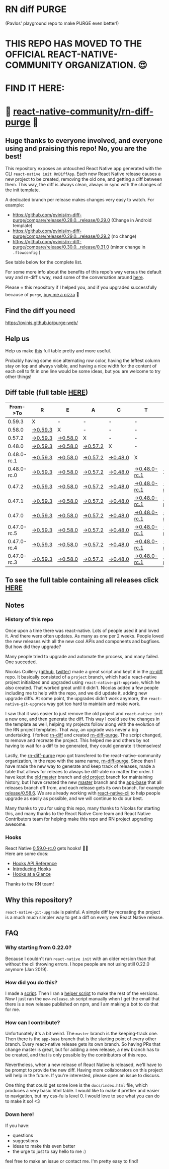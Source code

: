 # RN diff PURGE
(Pavlos' playground repo to make PURGE even better!)

# THIS REPO HAS MOVED TO THE OFFICIAL REACT-NATIVE-COMMUNITY ORGANIZATION. 😍
# FIND IT HERE:  
# 💪 [react-native-community/rn-diff-purge](https://github.com/react-native-community/rn-diff-purge) 🎉
## Huge thanks to everyone involved, and everyone using and praising this repo! No, you are the best!

This repository exposes an untouched React Native app generated with the CLI
`react-native init RnDiffApp`. Each new React Native release causes a new project to be created, removing the old one, and getting a diff between them. This way, the diff is always clean, always in sync with the changes of the init template.

A dedicated branch per release makes changes very easy
to watch. For example:

* https://github.com/pvinis/rn-diff-purge/compare/release/0.28.0...release/0.29.0
(Change in Android template)
* https://github.com/pvinis/rn-diff-purge/compare/release/0.29.0...release/0.29.2
(no change)
* https://github.com/pvinis/rn-diff-purge/compare/release/0.30.0...release/0.31.0
(minor change in `.flowconfig` )

See table below for the complete list.

For some more info about the benefits of this repo's way versus the default way and rn-diff's way, read some of the conversation around [here](https://github.com/react-native-community/discussions-and-proposals/issues/68#issuecomment-452227478).

Please :star: this repository if I helped you, and if you upgraded successfully because of `purge`, [buy me a pizza](https://www.buymeacoffee.com/DGWwHVZ4s) :pizza:

## Find the diff you need
https://pvinis.github.io/purge-web/

## Help us
Help us make [this](https://pvinis.github.io/rn-diff-purge) full table pretty and more useful.

Probably having some nice alternating row color, having the leftest column stay on top and always visible, and having a nice width for the content of each cell to fit in one line would be some ideas, but you are welcome to try other things!

## Diff table (full table [HERE](https://pvinis.github.io/rn-diff-purge))

| From->To    | R                                                                                               | E                                                                                               | A                                                                                               | C                                                                                               | T                                                                                                         |                                                                                                           | N                                                                                               | A                                                                                               | T                                                                                               | I                                                                                                         | V                                                                                                         | E   |
| ----------- | ----------------------------------------------------------------------------------------------- | ----------------------------------------------------------------------------------------------- | ----------------------------------------------------------------------------------------------- | ----------------------------------------------------------------------------------------------- | --------------------------------------------------------------------------------------------------------- | --------------------------------------------------------------------------------------------------------- | ----------------------------------------------------------------------------------------------- | ----------------------------------------------------------------------------------------------- | ----------------------------------------------------------------------------------------------- | --------------------------------------------------------------------------------------------------------- | --------------------------------------------------------------------------------------------------------- | --- |
| 0.59.3      | X                                                                                               | -                                                                                               | -                                                                                               | -                                                                                               | -                                                                                                         | -                                                                                                         | -                                                                                               | -                                                                                               | -                                                                                               | -                                                                                                         | -                                                                                                         | -   |
| 0.58.0      | [->0.59.3](https://github.com/pvinis/rn-diff-purge/compare/release/0.58.0..release/0.59.3)      | X                                                                                               | -                                                                                               | -                                                                                               | -                                                                                                         | -                                                                                                         | -                                                                                               | -                                                                                               | -                                                                                               | -                                                                                                         | -                                                                                                         | -   |
| 0.57.2      | [->0.59.3](https://github.com/pvinis/rn-diff-purge/compare/release/0.57.2..release/0.59.3)      | [->0.58.0](https://github.com/pvinis/rn-diff-purge/compare/release/0.57.2..release/0.58.0)      | X                                                                                               | -                                                                                               | -                                                                                                         | -                                                                                                         | -                                                                                               | -                                                                                               | -                                                                                               | -                                                                                                         | -                                                                                                         | -   |
| 0.48.0      | [->0.59.3](https://github.com/pvinis/rn-diff-purge/compare/release/0.48.0..release/0.59.3)      | [->0.58.0](https://github.com/pvinis/rn-diff-purge/compare/release/0.48.0..release/0.58.0)      | [->0.57.2](https://github.com/pvinis/rn-diff-purge/compare/release/0.48.0..release/0.57.2)      | X                                                                                               | -                                                                                                         | -                                                                                                         | -                                                                                               | -                                                                                               | -                                                                                               | -                                                                                                         | -                                                                                                         | -   |
| 0.48.0-rc.1 | [->0.59.3](https://github.com/pvinis/rn-diff-purge/compare/release/0.48.0-rc.1..release/0.59.3) | [->0.58.0](https://github.com/pvinis/rn-diff-purge/compare/release/0.48.0-rc.1..release/0.58.0) | [->0.57.2](https://github.com/pvinis/rn-diff-purge/compare/release/0.48.0-rc.1..release/0.57.2) | [->0.48.0](https://github.com/pvinis/rn-diff-purge/compare/release/0.48.0-rc.1..release/0.48.0) | X                                                                                                         | -                                                                                                         | -                                                                                               | -                                                                                               | -                                                                                               | -                                                                                                         | -                                                                                                         | -   |
| 0.48.0-rc.0 | [->0.59.3](https://github.com/pvinis/rn-diff-purge/compare/release/0.48.0-rc.0..release/0.59.3) | [->0.58.0](https://github.com/pvinis/rn-diff-purge/compare/release/0.48.0-rc.0..release/0.58.0) | [->0.57.2](https://github.com/pvinis/rn-diff-purge/compare/release/0.48.0-rc.0..release/0.57.2) | [->0.48.0](https://github.com/pvinis/rn-diff-purge/compare/release/0.48.0-rc.0..release/0.48.0) | [->0.48.0-rc.1](https://github.com/pvinis/rn-diff-purge/compare/release/0.48.0-rc.0..release/0.48.0-rc.1) | X                                                                                                         | -                                                                                               | -                                                                                               | -                                                                                               | -                                                                                                         | -                                                                                                         | -   |
| 0.47.2      | [->0.59.3](https://github.com/pvinis/rn-diff-purge/compare/release/0.47.2..release/0.59.3)      | [->0.58.0](https://github.com/pvinis/rn-diff-purge/compare/release/0.47.2..release/0.58.0)      | [->0.57.2](https://github.com/pvinis/rn-diff-purge/compare/release/0.47.2..release/0.57.2)      | [->0.48.0](https://github.com/pvinis/rn-diff-purge/compare/release/0.47.2..release/0.48.0)      | [->0.48.0-rc.1](https://github.com/pvinis/rn-diff-purge/compare/release/0.47.2..release/0.48.0-rc.1)      | [->0.48.0-rc.0](https://github.com/pvinis/rn-diff-purge/compare/release/0.47.2..release/0.48.0-rc.0)      | X                                                                                               | -                                                                                               | -                                                                                               | -                                                                                                         | -                                                                                                         | -   |
| 0.47.1      | [->0.59.3](https://github.com/pvinis/rn-diff-purge/compare/release/0.47.1..release/0.59.3)      | [->0.58.0](https://github.com/pvinis/rn-diff-purge/compare/release/0.47.1..release/0.58.0)      | [->0.57.2](https://github.com/pvinis/rn-diff-purge/compare/release/0.47.1..release/0.57.2)      | [->0.48.0](https://github.com/pvinis/rn-diff-purge/compare/release/0.47.1..release/0.48.0)      | [->0.48.0-rc.1](https://github.com/pvinis/rn-diff-purge/compare/release/0.47.1..release/0.48.0-rc.1)      | [->0.48.0-rc.0](https://github.com/pvinis/rn-diff-purge/compare/release/0.47.1..release/0.48.0-rc.0)      | [->0.47.2](https://github.com/pvinis/rn-diff-purge/compare/release/0.47.1..release/0.47.2)      | X                                                                                               | -                                                                                               | -                                                                                                         | -                                                                                                         | -   |
| 0.47.0      | [->0.59.3](https://github.com/pvinis/rn-diff-purge/compare/release/0.47.0..release/0.59.3)      | [->0.58.0](https://github.com/pvinis/rn-diff-purge/compare/release/0.47.0..release/0.58.0)      | [->0.57.2](https://github.com/pvinis/rn-diff-purge/compare/release/0.47.0..release/0.57.2)      | [->0.48.0](https://github.com/pvinis/rn-diff-purge/compare/release/0.47.0..release/0.48.0)      | [->0.48.0-rc.1](https://github.com/pvinis/rn-diff-purge/compare/release/0.47.0..release/0.48.0-rc.1)      | [->0.48.0-rc.0](https://github.com/pvinis/rn-diff-purge/compare/release/0.47.0..release/0.48.0-rc.0)      | [->0.47.2](https://github.com/pvinis/rn-diff-purge/compare/release/0.47.0..release/0.47.2)      | [->0.47.1](https://github.com/pvinis/rn-diff-purge/compare/release/0.47.0..release/0.47.1)      | X                                                                                               | -                                                                                                         | -                                                                                                         | -   |
| 0.47.0-rc.5 | [->0.59.3](https://github.com/pvinis/rn-diff-purge/compare/release/0.47.0-rc.5..release/0.59.3) | [->0.58.0](https://github.com/pvinis/rn-diff-purge/compare/release/0.47.0-rc.5..release/0.58.0) | [->0.57.2](https://github.com/pvinis/rn-diff-purge/compare/release/0.47.0-rc.5..release/0.57.2) | [->0.48.0](https://github.com/pvinis/rn-diff-purge/compare/release/0.47.0-rc.5..release/0.48.0) | [->0.48.0-rc.1](https://github.com/pvinis/rn-diff-purge/compare/release/0.47.0-rc.5..release/0.48.0-rc.1) | [->0.48.0-rc.0](https://github.com/pvinis/rn-diff-purge/compare/release/0.47.0-rc.5..release/0.48.0-rc.0) | [->0.47.2](https://github.com/pvinis/rn-diff-purge/compare/release/0.47.0-rc.5..release/0.47.2) | [->0.47.1](https://github.com/pvinis/rn-diff-purge/compare/release/0.47.0-rc.5..release/0.47.1) | [->0.47.0](https://github.com/pvinis/rn-diff-purge/compare/release/0.47.0-rc.5..release/0.47.0) | X                                                                                                         | -                                                                                                         | -   |
| 0.47.0-rc.4 | [->0.59.3](https://github.com/pvinis/rn-diff-purge/compare/release/0.47.0-rc.4..release/0.59.3) | [->0.58.0](https://github.com/pvinis/rn-diff-purge/compare/release/0.47.0-rc.4..release/0.58.0) | [->0.57.2](https://github.com/pvinis/rn-diff-purge/compare/release/0.47.0-rc.4..release/0.57.2) | [->0.48.0](https://github.com/pvinis/rn-diff-purge/compare/release/0.47.0-rc.4..release/0.48.0) | [->0.48.0-rc.1](https://github.com/pvinis/rn-diff-purge/compare/release/0.47.0-rc.4..release/0.48.0-rc.1) | [->0.48.0-rc.0](https://github.com/pvinis/rn-diff-purge/compare/release/0.47.0-rc.4..release/0.48.0-rc.0) | [->0.47.2](https://github.com/pvinis/rn-diff-purge/compare/release/0.47.0-rc.4..release/0.47.2) | [->0.47.1](https://github.com/pvinis/rn-diff-purge/compare/release/0.47.0-rc.4..release/0.47.1) | [->0.47.0](https://github.com/pvinis/rn-diff-purge/compare/release/0.47.0-rc.4..release/0.47.0) | [->0.47.0-rc.5](https://github.com/pvinis/rn-diff-purge/compare/release/0.47.0-rc.4..release/0.47.0-rc.5) | X                                                                                                         | -   |
| 0.47.0-rc.3 | [->0.59.3](https://github.com/pvinis/rn-diff-purge/compare/release/0.47.0-rc.3..release/0.59.3) | [->0.58.0](https://github.com/pvinis/rn-diff-purge/compare/release/0.47.0-rc.3..release/0.58.0) | [->0.57.2](https://github.com/pvinis/rn-diff-purge/compare/release/0.47.0-rc.3..release/0.57.2) | [->0.48.0](https://github.com/pvinis/rn-diff-purge/compare/release/0.47.0-rc.3..release/0.48.0) | [->0.48.0-rc.1](https://github.com/pvinis/rn-diff-purge/compare/release/0.47.0-rc.3..release/0.48.0-rc.1) | [->0.48.0-rc.0](https://github.com/pvinis/rn-diff-purge/compare/release/0.47.0-rc.3..release/0.48.0-rc.0) | [->0.47.2](https://github.com/pvinis/rn-diff-purge/compare/release/0.47.0-rc.3..release/0.47.2) | [->0.47.1](https://github.com/pvinis/rn-diff-purge/compare/release/0.47.0-rc.3..release/0.47.1) | [->0.47.0](https://github.com/pvinis/rn-diff-purge/compare/release/0.47.0-rc.3..release/0.47.0) | [->0.47.0-rc.5](https://github.com/pvinis/rn-diff-purge/compare/release/0.47.0-rc.3..release/0.47.0-rc.5) | [->0.47.0-rc.4](https://github.com/pvinis/rn-diff-purge/compare/release/0.47.0-rc.3..release/0.47.0-rc.4) | X   |

## To see the full table containing all releases click [HERE](https://pvinis.github.io/rn-diff-purge)

## Notes

### History of this repo

Once upon a time there was react-native. Lots of people used it and loved it. And there were often updates. As many as one per 2 weeks. People loved the new releases with all the new cool APIs and components and bugfixes. But how did they upgrade?

Many people tried to upgrade and automate the process, and many failed. One succeded.

Nicolas Cuillery ([github](https://github.com/ncuillery), [twitter](https://twitter.com/ncuillery)) made a great script and kept it in the [rn-diff](https://github.com/ncuillery/rn-diff) repo. It basically consisted of a `project` branch, which had a react-native project initialized and upgraded using `react-native-git-upgrade`, which he also created. That worked great until it didn't. Nicolas added a few people including me to help with the repo, and we did update it, adding new upgrade diffs. At some point, the upgrades didn't work anymore, the `react-native-git-upgrade` way got too hard to maintain and make work.

I saw that it was easier to just remove the old project and `react-native init` a new one, and then generate the diff. This way I could see the changes in the template as well, helping my projects follow along with the evolution of the RN project templates. That way, an upgrade was never a big undertaking. I forked [rn-diff](https://github.com/ncuillery/rn-diff) and created [rn-diff-purge](https://github.com/pvinis/rn-diff-purge). The script changed, to remove and recreate the project. This helped me and others by not having to wait for a diff to be generated, they could generate it themselves!

Lastly, the [rn-diff-purge](https://github.com/pvinis/rn-diff-purge) repo got transfered to the react-native-community organization, in the repo with the same name, [rn-diff-purge](https://github.com/react-native-community/rn-diff-purge). Since then I have made the new way to generate and keep track of releases, made a table that allows for releaes to always be diff-able no matter the order. I have kept the [old master](https://github.com/pvinis/rn-diff-purge/tree/old/master) branch and [old project](https://github.com/pvinis/rn-diff-purge/tree/old/project) branch for maintaining history, but I have created the new [master](https://github.com/pvinis/rn-diff-purge/tree/master) branch and the [app-base](https://github.com/pvinis/rn-diff-purge/tree/app-base) that all releases branch off from, and each release gets its own branch, for example [release/0.58.6](https://github.com/pvinis/rn-diff-purge/tree/release/0.58.6). We are already working with [react-native-cli](https://github.com/react-native-community/react-native-cli) to help people upgrade as easily as possible, and we will continue to do our best.

Many thanks to you for using this repo, many thanks to Nicolas for starting this, and many thanks to the React Native Core team and React Native Contributors team for helping make this repo and RN project upgrading awesome.

### Hooks
React Native [0.59.0-rc.0](https://github.com/pvinis/rn-diff-purge#version-changes) gets hooks! 🎉🥳  
Here are some docs:
- [Hooks API Reference](https://reactjs.org/docs/hooks-reference.html)
- [Introducing Hooks](https://reactjs.org/docs/hooks-intro.html)
- [Hooks at a Glance](https://reactjs.org/docs/hooks-overview.html)

Thanks to the RN team!

## Why this repository?
`react-native-git-upgrade` is painful. A simple diff by recreating the project is a much much simpler way to get a diff on every new React Native release.

## FAQ

### Why starting from 0.22.0?

Because I couldn't run `react-native init` with an older version than that without the cli throwing errors. I hope people are not using still 0.22.0 anymore (Jan 2019).

### How did you do this?

I made a [script](https://github.com/pvinis/rn-diff-purge/blob/master/new-release.sh). Then I ran a [helper script](https://github.com/pvinis/rn-diff-purge/blob/master/new-release.sh) to make the rest of the versions.
Now I just ran the `new-release.sh` script manually when I get the email that there is a new release published on npm, and I am making a bot to do that for me.

### How can I contribute?

Unfortunately it's a bit weird. The `master` branch is the keeping-track one. Then there is the `app-base` branch that is the starting point of every other branch. Every react-native release gets its own branch. So having PRs that change master is great, but for adding a new release, a new branch has to be created, and that is only possible by the contributors of this repo.

Nevertheless, when a new release of React Native is released, we'll have to be prompt to provide
the new diff. Having more collaborators on this project will help in the future. If you're interested, please open an issue to discuss.

One thing that could get some love is the `docs/index.html` file, which produces a very basic html table. I would like to make it prettier and easier to navigation, but my css-fu is level 0. I would love to see what you can do to make it so! <3

### Down here!

If you have: 
- questions
- suggestions
- ideas to make this even better
- the urge to just to say hello to me :)

feel free to make an issue or contact me. I'm pretty easy to find!
